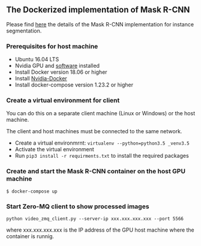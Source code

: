 ## The Dockerized implementation of Mask R-CNN 

Please find [here](https://github.com/mingmllu/Mask_RCNN) the details of the Mask R-CNN implementation for instance segmentation.

### Prerequisites for host machine

* Ubuntu 16.04 LTS 
* Nvidia GPU and [software](https://www.tensorflow.org/install/gpu) installed
* Install Docker version 18.06 or higher
* Install [Nvidia-Docker](https://github.com/NVIDIA/nvidia-docker)
* Install docker-compose version 1.23.2 or higher

### Create a virtual environment for client

You can do this on a separate client machine (Linux or Windows) or the host machine.

The client and host machines must be connected to the same network.

* Create a virtual environmrnt: ```virtualenv --python=python3.5 _venv3.5```
* Activate the virtual environment
* Run ```pip3 install -r requirments.txt``` to install the required packages

### Create and start the Mask R-CNN container on the host GPU machine

```
$ docker-compose up
```

### Start Zero-MQ client to show processed images

```
python video_zmq_client.py --server-ip xxx.xxx.xxx.xxx --port 5566
```
where xxx.xxx.xxx.xxx is the IP address of the GPU host machine where the container is runnig.
